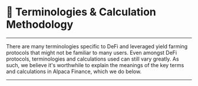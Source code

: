 # 📘 Terminologies & Calculation Methodology

***

There are many terminologies specific to DeFi and leveraged yield farming protocols that might not be familiar to many users. Even amongst DeFi protocols, terminologies and calculations used can still vary greatly. As such, we believe it's worthwhile to explain the meanings of the key terms and calculations in Alpaca Finance, which we do below.

***